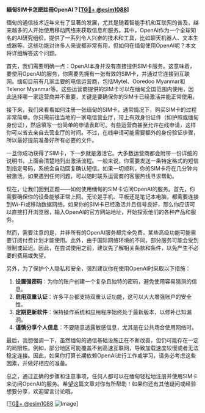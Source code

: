 **緬甸SIM卡怎麽註冊OpenAI？[[TG💪+ @esim1088](https://t.me/s/esim1088)]**

缅甸的通信技术近年来有了显著的发展，尤其是随着智能手机和互联网的普及，越来越多的人开始使用移动网络来获取信息和服务。其中，OpenAI作为一个全球知名的AI研究组织，提供了一系列令人兴奋的技术和工具，比如聊天机器人、文本生成器等。这些功能对许多人来说都非常有用，但如何在缅甸使用OpenAI呢？本文将详细解答这个问题。

首先，我们需要明确一点：OpenAI本身并没有直接提供SIM卡服务。这意味着，要使用OpenAI的服务，你需要先拥有一张有效的SIM卡，并通过它连接到互联网。缅甸目前有几家主要的电信运营商，包括Mytel、Ooredoo Myanmar和Telenor Myanmar等。这些运营商提供的SIM卡可以在缅甸全国范围内使用，因此选择哪一家运营商并不重要，关键是要确保你的SIM卡已经激活并能正常使用。

接下来，我们来看看如何注册一张缅甸的SIM卡。通常情况下，购买SIM卡的过程非常简单。你只需前往当地的一家电信营业厅，带上有效身份证件（如护照或缅甸身份证），然后填写一份简单的申请表即可。有些运营商甚至允许在线申请，这样你可以省去亲自去营业厅的时间。不过，在线申请可能需要额外的身份验证步骤，所以最好提前准备好所有必要的文件。

一旦你成功获得了SIM卡，下一步就是激活它。大多数运营商都会附带一份详细的说明书，上面会清楚地列出激活流程。一般来说，你需要发送一条特定格式的短信到指定号码，系统会自动回复确认短信。如果一切顺利，你的SIM卡将在几分钟内被激活。如果遇到任何问题，可以随时联系运营商的客服热线寻求帮助。

现在，让我们回到正题——如何使用缅甸的SIM卡访问OpenAI的服务。首先，你需要确保你的设备能够正常上网。无论是手机、平板还是笔记本电脑，都需要连接到Wi-Fi或移动数据网络。如果你的SIM卡已经激活并且信号良好，那么你应该可以直接打开浏览器，输入OpenAI的官方网站地址，开始探索他们的各种产品和服务。

然而，需要注意的是，并非所有的OpenAI服务都完全免费。某些高级功能可能需要订阅付费计划才能使用。此外，由于国际网络环境的不同，部分服务可能会受到限制或延迟。因此，在尝试使用之前，建议先了解相关条款和条件，以免产生不必要的费用或失望。

另外，为了保护个人隐私和安全，强烈建议你在使用OpenAI时采取以下措施：

1. **设置强密码**：为你的账户创建一个复杂且独特的密码，避免使用容易猜测的信息。
2. **启用双重认证**：许多平台都支持双重认证功能，这可以大大增强账户的安全性。
3. **定期更新软件**：保持操作系统和应用程序始终处于最新版本，以修补已知漏洞。
4. **谨慎分享个人信息**：不要随意透露敏感信息，尤其是在公共场合使用网络时。

最后，我想强调一下，虽然缅甸的通信基础设施正在不断改善，但仍可能存在一定的局限性。例如，部分地区可能覆盖不到高速互联网，导致加载速度较慢或者无法稳定连接。因此，如果你打算长期依赖OpenAI进行工作或学习，请务必考虑这些因素，并做好相应的准备。

总之，通过正确的步骤和注意事项，任何人都可以在缅甸轻松地注册并使用SIM卡来访问OpenAI的服务。希望这篇文章对你有所帮助！如果你还有其他疑问或经验想要分享，欢迎留言讨论哦。

[[TG💪+ @esim1088](https://t.me/s/esim1088) ![Image](https://i.postimg.cc/4NQfJmqS/Snipaste-2025-05-13-00-14-12.png)]